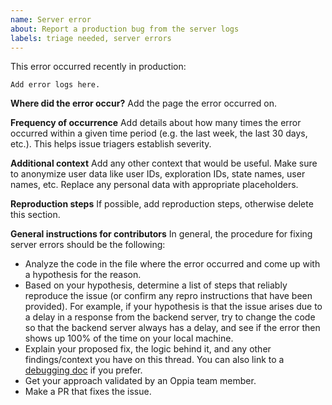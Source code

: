 ```yaml
---
name: Server error
about: Report a production bug from the server logs
labels: triage needed, server errors
---
```

<!--
  - Before filing a new issue, please do a quick search to check that it hasn't
  - already been filed on the [issue tracker](https://github.com/oppia/oppia/issues)._
  -->

This error occurred recently in production:

```
Add error logs here.
```

**Where did the error occur?** Add the page the error occurred on.

**Frequency of occurrence** Add details about how many times the error occurred within a given time period (e.g. the last week, the last 30 days, etc.). This helps issue triagers establish severity.

**Additional context** Add any other context that would be useful. Make sure to anonymize user data like user IDs, exploration IDs, state names, user names, etc. Replace any personal data with appropriate placeholders.

**Reproduction steps** If possible, add reproduction steps, otherwise delete this section.

**General instructions for contributors**
In general, the procedure for fixing server errors should be the following:

* Analyze the code in the file where the error occurred and come up with a hypothesis for the reason.
* Based on your hypothesis, determine a list of steps that reliably reproduce the issue (or confirm any repro instructions that have been provided). For example, if your hypothesis is that the issue arises due to a delay in a response from the backend server, try to change the code so that the backend server always has a delay, and see if the error then shows up 100% of the time on your local machine.
* Explain your proposed fix, the logic behind it, and any other findings/context you have on this thread. You can also link to a [debugging doc](https://docs.google.com/document/d/1qRbvKjJ0A7NPVK8g6XJNISMx_6BuepoCL7F2eIfrGqM/edit) if you prefer.
* Get your approach validated by an Oppia team member.
* Make a PR that fixes the issue.
